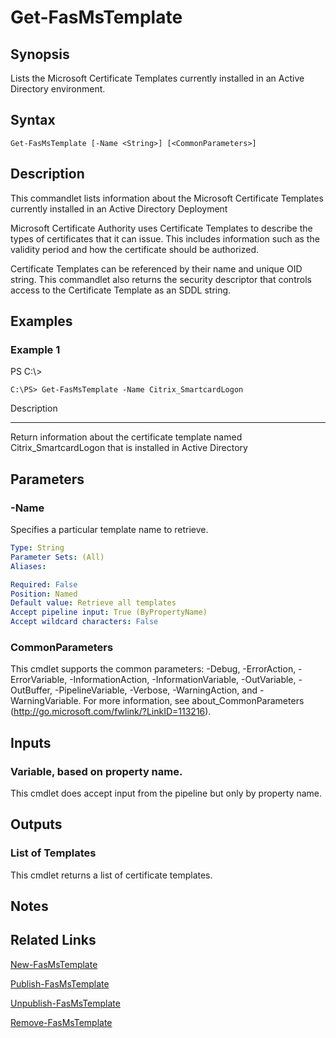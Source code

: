 # Get-FasMsTemplate

## Synopsis
Lists the Microsoft Certificate Templates currently installed in an Active Directory environment.

## Syntax

```
Get-FasMsTemplate [-Name <String>] [<CommonParameters>]
```

## Description
This commandlet lists information about the Microsoft Certificate Templates currently installed in an Active Directory Deployment

Microsoft Certificate Authority uses Certificate Templates to describe the types of certificates that it can issue. 
This includes information such as the validity period and how the certificate should be authorized.

Certificate Templates can be referenced by their name and unique OID string. 
This commandlet also returns the security descriptor that controls access to the Certificate Template as an SDDL string.

## Examples

### Example 1
PS C:\\\>

```
C:\PS> Get-FasMsTemplate -Name Citrix_SmartcardLogon
```

Description

-----------

Return information about the certificate template named Citrix_SmartcardLogon that is installed in Active Directory

## Parameters

### -Name
Specifies a particular template name to retrieve.

```yaml
Type: String
Parameter Sets: (All)
Aliases:

Required: False
Position: Named
Default value: Retrieve all templates
Accept pipeline input: True (ByPropertyName)
Accept wildcard characters: False
```

### CommonParameters
This cmdlet supports the common parameters: -Debug, -ErrorAction, -ErrorVariable, -InformationAction, -InformationVariable, -OutVariable, -OutBuffer, -PipelineVariable, -Verbose, -WarningAction, and -WarningVariable.
For more information, see about_CommonParameters (http://go.microsoft.com/fwlink/?LinkID=113216).

## Inputs

### Variable, based on property name.
This cmdlet does accept input from the pipeline but only by property name.

## Outputs

### List of Templates
This cmdlet returns a list of certificate templates.

## Notes

## Related Links

[New-FasMsTemplate]()

[Publish-FasMsTemplate]()

[Unpublish-FasMsTemplate]()

[Remove-FasMsTemplate]()


